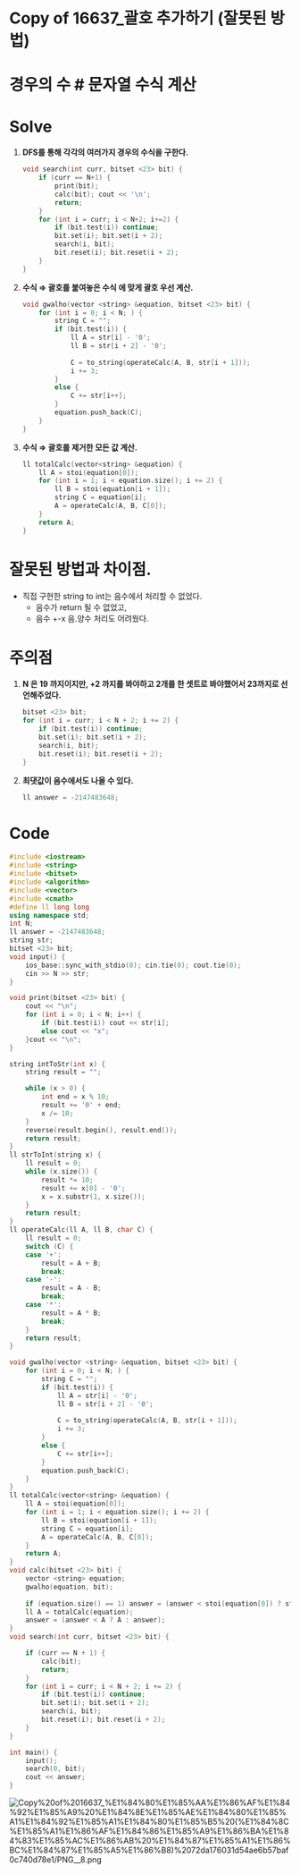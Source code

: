 # Copy of 16637_괄호 추가하기 (잘못된 방법)

# 경우의 수  # 문자열 수식 계산

# Solve

1. **DFS를 통해 각각의 여러가지 경우의 수식을 구한다.**

    ```cpp
    void search(int curr, bitset <23> bit) {
    	if (curr == N+1) {
    		print(bit);
    		calc(bit); cout << '\n';
    		return;
    	}
    	for (int i = curr; i < N+2; i+=2) {
    		if (bit.test(i)) continue;
    		bit.set(i); bit.set(i + 2);
    		search(i, bit);
    		bit.reset(i); bit.reset(i + 2);
    	}
    }
    ```

2. **수식 ⇒ 괄호를 붙여놓은 수식  에 맞게 괄호 우선 계산.**

    ```cpp
    void gwalho(vector <string> &equation, bitset <23> bit) {
    	for (int i = 0; i < N; ) {
    		string C = "";
    		if (bit.test(i)) {
    			ll A = str[i] - '0';
    			ll B = str[i + 2] - '0';
    			
    			C = to_string(operateCalc(A, B, str[i + 1]));
    			i += 3;
    		}
    		else {
    			C += str[i++];
    		}
    		equation.push_back(C);
    	}
    }
    ```

3. **수식 ⇒ 괄호를 제거한 모든 값 계산.**

    ```cpp
    ll totalCalc(vector<string> &equation) {
    	ll A = stoi(equation[0]);
    	for (int i = 1; i < equation.size(); i += 2) {
    		ll B = stoi(equation[i + 1]);
    		string C = equation[i];
    		A = operateCalc(A, B, C[0]);
    	}
    	return A;
    }
    ```

# 잘못된 방법과 차이점.

- 직접 구현한 string to int는 음수에서 처리할 수 없었다.
    - 음수가 return 될 수 없었고,
    - 음수 +-x 음.양수 처리도 어려웠다.

# 주의점

1. **N 은 19 까지이지만, +2 까지를 봐야하고 2개를 한 셋트로 봐야했어서 23까지로 선언해주었다.**

    ```cpp
    bitset <23> bit;
    for (int i = curr; i < N + 2; i += 2) {
    	if (bit.test(i)) continue;
    	bit.set(i); bit.set(i + 2);
    	search(i, bit);
    	bit.reset(i); bit.reset(i + 2);
    }
    ```

2. **최댓값이 음수에서도 나올 수 있다.**

    ```cpp
    ll answer = -2147483648;
    ```

# Code

```cpp
#include <iostream>
#include <string>
#include <bitset>
#include <algorithm>
#include <vector>
#include <cmath>
#define ll long long
using namespace std;
int N;
ll answer = -2147483648;
string str;
bitset <23> bit;
void input() {
	ios_base::sync_with_stdio(0); cin.tie(0); cout.tie(0);
	cin >> N >> str;
}

void print(bitset <23> bit) {
	cout << "\n";
	for (int i = 0; i < N; i++) {
		if (bit.test(i)) cout << str[i];
		else cout << "x";
	}cout << "\n";
}

string intToStr(int x) {
	string result = "";

	while (x > 0) {
		int end = x % 10;
		result += '0' + end;
		x /= 10;
	}
	reverse(result.begin(), result.end());
	return result;
}
ll strToInt(string x) {
	ll result = 0;
	while (x.size()) {
		result *= 10;
		result += x[0] - '0';
		x = x.substr(1, x.size());
	}
	return result;
}
ll operateCalc(ll A, ll B, char C) {
	ll result = 0;
	switch (C) {
	case '+':
		result = A + B;
		break;
	case '-':
		result = A - B;
		break;
	case '*':
		result = A * B;
		break;
	}
	return result;
}

void gwalho(vector <string> &equation, bitset <23> bit) {
	for (int i = 0; i < N; ) {
		string C = "";
		if (bit.test(i)) {
			ll A = str[i] - '0';
			ll B = str[i + 2] - '0';
			
			C = to_string(operateCalc(A, B, str[i + 1]));
			i += 3;
		}
		else {
			C += str[i++];
		}
		equation.push_back(C);
	}
}
ll totalCalc(vector<string> &equation) {
	ll A = stoi(equation[0]);
	for (int i = 1; i < equation.size(); i += 2) {
		ll B = stoi(equation[i + 1]);
		string C = equation[i];
		A = operateCalc(A, B, C[0]);
	}
	return A;
}
void calc(bitset <23> bit) {
	vector <string> equation;
	gwalho(equation, bit);
	
	if (equation.size() == 1) answer = (answer < stoi(equation[0]) ? stoi(equation[0]) : answer);
	ll A = totalCalc(equation);
	answer = (answer < A ? A : answer);
}
void search(int curr, bitset <23> bit) {

	if (curr == N + 1) {
		calc(bit);
		return;
	}
	for (int i = curr; i < N + 2; i += 2) {
		if (bit.test(i)) continue;
		bit.set(i); bit.set(i + 2);
		search(i, bit);
		bit.reset(i); bit.reset(i + 2);
	}
}

int main() {
	input();
	search(0, bit);
	cout << answer;
}
```

![Copy%20of%2016637_%E1%84%80%E1%85%AA%E1%86%AF%E1%84%92%E1%85%A9%20%E1%84%8E%E1%85%AE%E1%84%80%E1%85%A1%E1%84%92%E1%85%A1%E1%84%80%E1%85%B5%20(%E1%84%8C%E1%85%A1%E1%86%AF%E1%84%86%E1%85%A9%E1%86%BA%E1%84%83%E1%85%AC%E1%86%AB%20%E1%84%87%E1%85%A1%E1%86%BC%E1%84%87%E1%85%A5%E1%86%B8)%2072da176031d54ae6b57baf0c740d78e1/PNG__8.png](Copy%20of%2016637_%E1%84%80%E1%85%AA%E1%86%AF%E1%84%92%E1%85%A9%20%E1%84%8E%E1%85%AE%E1%84%80%E1%85%A1%E1%84%92%E1%85%A1%E1%84%80%E1%85%B5%20(%E1%84%8C%E1%85%A1%E1%86%AF%E1%84%86%E1%85%A9%E1%86%BA%E1%84%83%E1%85%AC%E1%86%AB%20%E1%84%87%E1%85%A1%E1%86%BC%E1%84%87%E1%85%A5%E1%86%B8)%2072da176031d54ae6b57baf0c740d78e1/PNG__8.png)